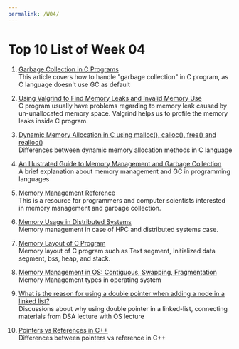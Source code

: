 ```yaml
---
permalink: /W04/
---
```


# Top 10 List of Week 04

1. [Garbage Collection in C Programs](https://www.linuxjournal.com/article/6679)<br>
This article covers how to handle "garbage collection" in C program, as C language doesn't use GC as default

2. [Using Valgrind to Find Memory Leaks and Invalid Memory Use](https://www.cprogramming.com/debugging/valgrind.html)<br>
C program usually have problems regarding to memory leak caused by un-unallocated memory space. Valgrind helps us to profile the memory leaks inside C program. 

3. [Dynamic Memory Allocation in C using malloc(), calloc(), free() and realloc()](https://www.geeksforgeeks.org/dynamic-memory-allocation-in-c-using-malloc-calloc-free-and-realloc/)<br>
Differences between dynamic memory allocation methods in C language

4. [An Illustrated Guide to Memory Management and Garbage Collection](https://medium.com/young-coder/an-illustrated-guide-to-memory-management-and-garbage-collection-9ae74d1d9efa)<br>
A brief explanation about memory management and GC in programming languages

5. [Memory Management Reference](https://www.memorymanagement.org/)<br>
This is a resource for programmers and computer scientists interested in memory management and garbage collection.

6. [Memory Usage in Distributed Systems](https://www.oreilly.com/library/view/effective-multi-tenant-distributed/9781492042839/ch04.html)<br>
Memory management in case of HPC and distributed systems case.

7. [Memory Layout of C Program](https://www.hackerearth.com/practice/notes/memory-layout-of-c-program/)<br>
Memory layout of C program such as Text segment, Initialized data segment, bss, heap, and stack.

8. [Memory Management in OS: Contiguous, Swapping, Fragmentation](https://www.guru99.com/os-memory-management.html)<br>
Memory Management types in operating system

9. [What is the reason for using a double pointer when adding a node in a linked list?](https://stackoverflow.com/questions/7271647/what-is-the-reason-for-using-a-double-pointer-when-adding-a-node-in-a-linked-list)<br>
Discussions about why using double pointer in a linked-list, connecting materials from DSA lecture with OS lecture

10. [Pointers vs References in C++](https://www.geeksforgeeks.org/pointers-vs-references-cpp/)<br>
Differences between pointers vs reference in C++
